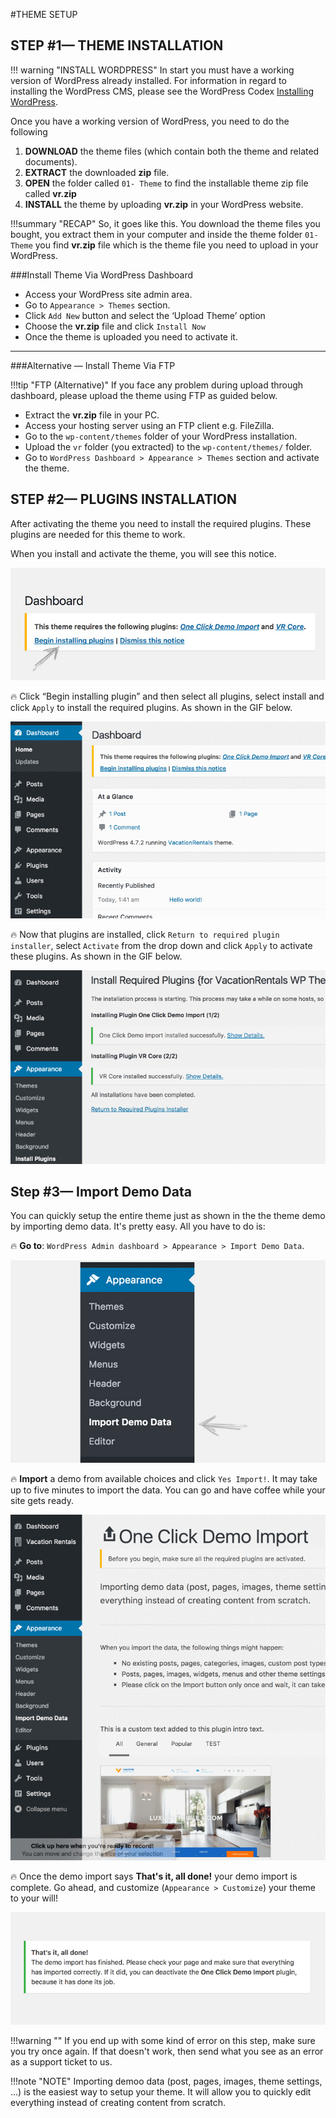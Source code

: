 #THEME SETUP

## STEP #1— THEME INSTALLATION

!!! warning "INSTALL WORDPRESS"
    In start you must have a working version of WordPress already installed. For information in regard to installing the WordPress CMS, please see the WordPress Codex [Installing WordPress](http://codex.wordpress.org/Installing_WordPress).

Once you have a working version of WordPress, you need to do the following

1. **DOWNLOAD** the theme files (which contain both the theme and related documents).
2. **EXTRACT** the downloaded **zip** file.
3. **OPEN** the folder called `01- Theme` to find the installable theme zip file called **vr.zip**
4. **INSTALL** the theme by uploading **vr.zip** in your WordPress website.

!!!summary "RECAP" 
    So, it goes like this. You download the theme files you bought, you extract them in your computer and inside the theme folder `01- Theme` you find **vr.zip** file which is the theme file you need to upload in your WordPress.

###Install Theme Via WordPress Dashboard

- Access your WordPress site admin area. 
- Go to `Appearance > Themes` section.
- Click `Add New` button and select the ‘Upload Theme’ option
- Choose the **vr.zip** file and click `Install Now`
- Once the theme is uploaded you need to activate it.

---

###Alternative — Install Theme Via FTP

!!!tip "FTP (Alternative)"
    If you face any problem during upload through dashboard, please upload the theme using FTP as guided below.

- Extract the **vr.zip** file in your PC.
- Access your hosting server using an FTP client e.g. FileZilla.
- Go to the `wp-content/themes` folder of your WordPress installation.
- Upload the `vr` folder (you extracted) to the `wp-content/themes/` folder.
- Go to `WordPress Dashboard > Appearance > Themes` section and activate the theme.

## STEP #2— PLUGINS INSTALLATION

After activating the theme you need to install the required plugins. These plugins are needed for this theme to work. 

When you install and activate the theme, you will see this notice. 

![img](img/vr-51.jpg)

:fire: Click “Begin installing plugin” and then select all plugins, select install and click `Apply` to install the required plugins. As shown in the GIF below.

![img](img/vr-52.gif)

:fire: Now that plugins are installed, click `Return to required plugin installer`, select `Activate` from the drop down and click `Apply` to activate these plugins. As shown in the GIF below.

![img](img/vr-53.gif)


## Step #3— Import Demo Data

You can quickly setup the entire theme just as shown in the the theme demo by importing demo data. It's pretty easy. All you have to do is:

:fire: **Go to**: `WordPress Admin dashboard > Appearance > Import Demo Data`.

![img](img/vr-54.jpg)

:fire: **Import** a demo from available choices and click `Yes Import!`. It may take up to five minutes to import the data. You can go and have coffee while your site gets ready. 

![img](img/vr-55.gif)

:fire: Once the demo import says **That's it, all done!** your demo import is complete. Go ahead, and customize (`Appearance > Customize`) your theme to your will!

![img](img/vr-56.jpg)

!!!warning ""
    If you end up with some kind of error on this step, make sure you try once again. If that doesn't work, then send what you see as an error as a support ticket to us.

!!!note "NOTE"
    Importing demoo data (post, pages, images, theme settings, ...) is the easiest way to setup your theme.  It will allow you to quickly edit everything instead of creating content from scratch.




